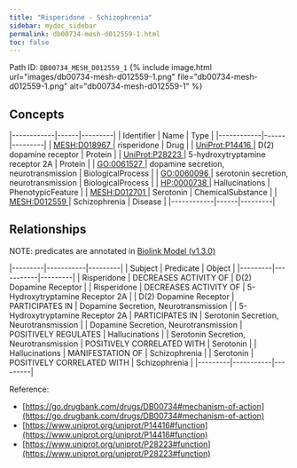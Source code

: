 ```yaml
---
title: "Risperidone - Schizophrenia"
sidebar: mydoc_sidebar
permalink: db00734-mesh-d012559-1.html
toc: false 
---
```



Path ID: `DB00734_MESH_D012559_1`
{% include image.html url="images/db00734-mesh-d012559-1.png" file="db00734-mesh-d012559-1.png" alt="db00734-mesh-d012559-1" %}

## Concepts

|------------|------|---------|
| Identifier | Name | Type    |
|------------|------|---------|
| <a href="https://identifiers.org/MESH:D018967">MESH:D018967 </a> | risperidone | Drug |
| <a href="https://identifiers.org/UniProt:P14416">UniProt:P14416 </a> | D(2) dopamine receptor | Protein |
| <a href="https://identifiers.org/UniProt:P28223">UniProt:P28223 </a> | 5-hydroxytryptamine receptor 2A | Protein |
| <a href="https://identifiers.org/GO:0061527">GO:0061527 </a> | dopamine secretion, neurotransmission | BiologicalProcess |
| <a href="https://identifiers.org/GO:0060096">GO:0060096 </a> | serotonin secretion, neurotransmission | BiologicalProcess |
| <a href="https://identifiers.org/HP:0000738">HP:0000738 </a> | Hallucinations | PhenotypicFeature |
| <a href="https://identifiers.org/MESH:D012701">MESH:D012701 </a> | Serotonin | ChemicalSubstance |
| <a href="https://identifiers.org/MESH:D012559">MESH:D012559 </a> | Schizophrenia | Disease |
|------------|------|---------|

## Relationships


NOTE: predicates are annotated in <a href="https://github.com/biolink/biolink-model/releases/tag/v1.3.0">Biolink Model (v1.3.0)</a>

|---------|-----------|---------|
| Subject | Predicate | Object  |
|---------|-----------|---------|
| Risperidone | DECREASES ACTIVITY OF | D(2) Dopamine Receptor |
| Risperidone | DECREASES ACTIVITY OF | 5-Hydroxytryptamine Receptor 2A |
| D(2) Dopamine Receptor | PARTICIPATES IN | Dopamine Secretion, Neurotransmission |
| 5-Hydroxytryptamine Receptor 2A | PARTICIPATES IN | Serotonin Secretion, Neurotransmission |
| Dopamine Secretion, Neurotransmission | POSITIVELY REGULATES | Hallucinations |
| Serotonin Secretion, Neurotransmission | POSITIVELY CORRELATED WITH | Serotonin |
| Hallucinations | MANIFESTATION OF | Schizophrenia |
| Serotonin | POSITIVELY CORRELATED WITH | Schizophrenia |
|---------|-----------|---------|

Reference: 
  - [https://go.drugbank.com/drugs/DB00734#mechanism-of-action](https://go.drugbank.com/drugs/DB00734#mechanism-of-action)
  - [https://www.uniprot.org/uniprot/P14416#function](https://www.uniprot.org/uniprot/P14416#function)
  - [https://www.uniprot.org/uniprot/P28223#function](https://www.uniprot.org/uniprot/P28223#function)
